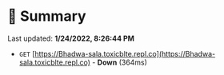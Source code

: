 # 📖 Summary
Last updated: **1/24/2022, 8:26:44 PM**

- `GET` [https://Bhadwa-sala.toxicblte.repl.co](https://Bhadwa-sala.toxicblte.repl.co) - **Down** (364ms)
